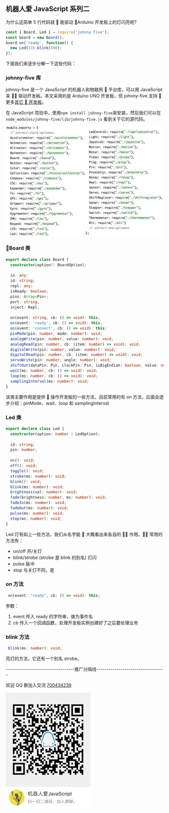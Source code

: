 ## 机器人爱 JavaScript 系列二

为什么这简单 5 行代码就  能驱动 Arduino 开发板上的灯闪亮呢?

```javascript
const { Board, Led } = require('johnny-five');
const board = new Board();
board.on('ready', function() {
  new Led(13).blink(500);
});
```

下面我们来逐步分解一下这些代码：

### johnny-five 库

johnny-five 是一个 JavaScript 的机器人和物联网  平台库，可以用 JavaScript 来  驱动开发板。本文采用的是 Arduino UNO 开发板，但 johnny-five 支持  更多[其它  开发板](http://johnny-five.io/platform-support/)。

在 JavaScript 项目中，使用`npm install johnny-five`来安装，然后我们可以在`node_modules/johnny-five/lib/johnny-five.js` 看到关于它的源代码。

![j5_board](https://raw.githubusercontent.com/Kennytian/learning-iot/master/assets/j5_board.jpg)

### Board 类

```typescript
export declare class Board {
  constructor(option?: BoardOption);

  io: any;
  id: string;
  repl: any;
  isReady: boolean;
  pins: Array<Pin>;
  port: string;
  inject: Repl;

  on(event: string, cb: () => void): this;
  on(event: 'ready', cb: () => void): this;
  on(event: 'connect', cb: () => void): this;
  pinMode(pin: number, mode: number): void;
  analogWrite(pin: number, value: number): void;
  analogRead(pin: number, cb: (item: number) => void): void;
  digitalWrite(pin: number, value: number): void;
  digitalRead(pin: number, cb: (item: number) => void): void;
  servoWrite(pin: number, angle: number): void;
  shiftOut(dataPin: Pin, clockPin: Pin, isBigEndian: boolean, value: number): void;
  wait(ms: number, cb: () => void): void;
  loop(ms: number, cb: () => void): void;
  samplingInterval(ms: number): void;
}
```

该类主要作用是提供  操作开发板的一些方法，目前常用的有 on 方法，后面会逐步介绍：pinMode、wait、loop 和 samplingInterval

### Led 类

```typescript
export declare class Led {
  constructor(option: number | LedOption);

  id: string;
  pin: number;

  on(): void;
  off(): void;
  toggle(): void;
  strobe(ms: number): void;
  blink(): void;
  blink(ms: number): void;
  brightness(val: number): void;
  fade(brightness: number, ms: number): void;
  fadeIn(ms: number): void;
  fadeOut(ms: number): void;
  pulse(ms: number): void;
  stop(ms: number): void;
}
```

Led 灯有如上一些方法，我们从名字能  大概看出来各自的  作用。 常用的方法有：

* on/off 开/关灯
* blink/strobe (strobe 是 blink 的别名) 灯闪
* pulse 脉冲
* stop 与关灯不同，是

### on 方法

```typescript
 on(event: "ready", cb: () => void): this;
```

参数：

1.  event 传入 ready 的字符串，做为事件名
2.  cb 传入一个回调函数，处理开发板实例创建好了之后要处理业务

### blink 方法

```typescript
 blink(ms: number): void;
```

亮灯的方法，它还有一个别名 strobe。

----------------------------------推广分隔线----------------------------------

欢迎 QQ 群加入交流 [700434239](http://shang.qq.com/wpa/qunwpa?idkey=11cd472ee62461eed296856bfe97e15e02fc551c4ff476ec4eba16e6a9c27000)

![QQ群](https://raw.githubusercontent.com/Kennytian/learning-iot/master/assets/qq_group_qrcode.jpg)
